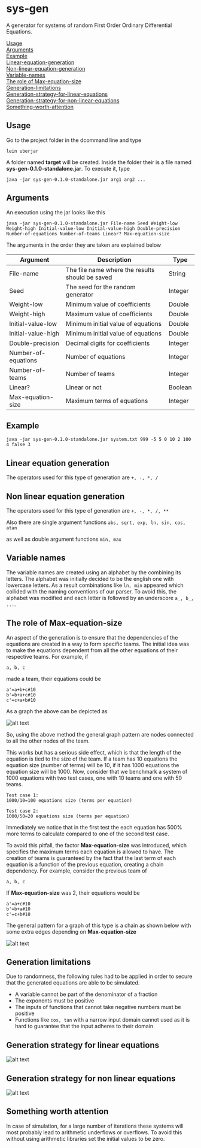 # sys-gen

A generator for systems of random First Order Ordinary Differential Equations.

[Usage](#Usage)  
[Arguments](#Arguments)  
[Example](#Example)  
[Linear-equation-generation](#Linear-equation-generation)  
[Non-linear-equation-generation](#Non-linear-equation-generation)  
[Variable-names](#Variable-names)  
[The role of Max-equation-size](#The-role-of-max-equation-size)  
[Generation-limitations](#Generation-limitations)  
[Generation-strategy-for-linear-equations](#Generation-strategy-for-linear-equations)  
[Generation-strategy-for-non-linear-equations](#Generation-strategy-for-non-linear-equations)  
[Something-worth-attention](#Something-worth-attention)  

## Usage <a name="Usage"></a>

Go to the project folder in the dcommand line and type 

    lein uberjar


A folder named **target** will be created. Inside the folder their is a file named **sys-gen-0.1.0-standalone.jar**. To execute it, type

    java -jar sys-gen-0.1.0-standalone.jar arg1 arg2 ...

## Arguments <a name="Arguments"></a>

An execution using the jar looks like this

    java -jar sys-gen-0.1.0-standalone.jar File-name Seed Weight-low Weight-high Initial-value-low Initial-value-high Double-precision Number-of-equations Number-of-teams Linear? Max-equation-size

The arguments in the order they are taken are explained below

**Argument** | **Description** | **Type**
--- | --- | ---
File-name | The file name where the results should be saved | String
Seed | The seed for the random generator | Integer
Weight-low | Minimum value of coefficients | Double
Weight-high | Maximum value of coefficients | Double
Initial-value-low | Minimum initial value of equations | Double
Initial-value-high | Minimum initial value of equations | Double
Double-precision | Decimal digits for coefficients | Integer
Number-of-equations | Number of equations | Integer
Number-of-teams | Number of teams | Integer
Linear? | Linear or not | Boolean
Max-equation-size | Maximum terms of equations | Integer

## Example <a name="Example"></a>

    java -jar sys-gen-0.1.0-standalone.jar system.txt 999 -5 5 0 10 2 100 4 false 3

## Linear equation generation <a name="Linear-equation-generation"></a>

The operators used for this type of generation are ```+, -, *, /```

## Non linear equation generation <a name="Non-linear-equation-generation"></a> 

The operators used for this type of generation are ```+, -, *, /, **```

Also there are single argument functions ```abs, sqrt, exp, ln, sin, cos, atan```

as well as double argument functions ```min, max```

## Variable names <a name="Variable-names"></a>

The variable names are created using an alphabet by the combining its letters. The alphabet was initially decided to be the english one with lowercase letters.
As a result combinations like ```ln, min``` appeared which collided with the naming conventions of our parser. To avoid this, the alphabet was modified and each letter is followed by an underscore ```a_, b_, ...```.

## The role of **Max-equation-size** <a name="The-role-of-max-equation-size"></a>

An aspect of the generation is to ensure that the dependencies of the equations are created in a way to form specific teams.
The initial idea was to make the equations dependent from all the other equations of their respective teams. For example, if
```
a, b, c
```
made a team, their equations could be
```
a'=a+b+c#10
b'=b+a+c#10
c'=c+a+b#10
```
As a graph the above can be depicted as

![alt text](sys-gen-images/without-maxequationsize.png "Without 'Max-equation-size'")

So, using the above method the general graph pattern are nodes connected to all the other nodes of the team.

This works but has a serious side effect, which is that the length of the equation is tied to the size of the team. If a team has 10 equations the equation size (number of terms) will be 10, if it has 1000
equations the equation size will be 1000. Now, consider that we benchmark a system of 1000 equations with two test cases, one with 10 teams and one with 50 teams.

```
Test case 1:
1000/10=100 equations size (terms per equation)
```
```
Test case 2:
1000/50=20 equations size (terms per equation)
```
Immediately we notice that in the first test the each equation has 500% more terms to calculate compared to one of the second test case.

To avoid this pitfall, the factor **Max-equation-size** was introduced, which specifies the maximum terms each equation is allowed to have. 
The creation of teams is guaranteed by the fact that the last term of each equation is a function of the previous equation, creating a chain dependency. 
For example, consider the previous team of
```
a, b, c
```
If **Max-equation-size** was 2, their equations would be
```
a'=a+c#10
b'=b+a#10
c'=c+b#10
```
The general pattern for a graph of this type is a chain as shown below with some extra edges depending on **Max-equation-size**

![alt text](sys-gen-images/with-maxequationsize.png "With 'Max-equation-size'")

## Generation limitations <a name="Generation-limitations"></a>

Due to randomness, the following rules had to be applied in order to secure that the generated equations are able to be simulated.

* A variable cannot be part of the denominator of a fraction
* The exponents must be positive
* The inputs of functions that cannot take negative numbers must be positive
* Functions like ```cos, tan``` with a narrow input domain cannot used as it is hard to guarantee that the input adheres to their domain

## Generation strategy for linear equations <a name="Generation-strategy-for-linear-equations"></a>

![alt text](sys-gen-images/linear.png "Generation strategy for linear equations")

## Generation strategy for non linear equations <a name="Generation-strategy-for-non-linear-equations"></a>

![alt text](sys-gen-images/non_linear.png "Generation strategy for non linear equations")

## Something worth attention <a name="Something-worth-attention"></a>

In case of simulation, for a large number of iterations these systems will most probably lead to arithmetic underflows or overflows.
To avoid this without using arithmetic libraries set the initial values to be zero.

